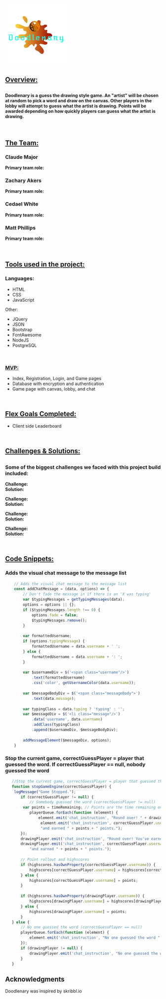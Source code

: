 

<img src="public/images/doodlenary1.png">

<h2><u>Overview:</u><h2>
<h4>Doodlenary is a guess the drawing style game. An "artist" will be chosen at random to pick a word and draw on the canvas. Other players in the lobby will attempt to guess what the artist is drawing. Points will be awarded depending on how quickly players can guess what the artist is drawing.</h4>

</br>

<h2><u>The Team:</u></h2>

<h3>Claude Major</h3>
<b>Primary team role:</b> 
</br>

<h3>Zachary Akers</h3>
<b>Primary team role:</b>
</br>

<h3>Cedael White</h3>
<b>Primary team role:</b>

<h3>Matt Phillips</h3>
<b>Primary team role:</b>

</br>
</br>
</br>

<h2><u>Tools used in the project:</u></h3>
<h3>Languages:</h3>
<ul>
    <li>HTML</li>
    <li>CSS</li>
    <li>JavaScript</li>
</ul>

Other:

<ul>
    <li>JQuery</li>
    <li>JSON</li>
    <li>Bootstrap</li>
    <li>FontAwesome</li>
    <li>NodeJS</li>
    <li>PostgreSQL</li>
    
</ul>

<br>



<h3><u>MVP:</u></h3>
<ul>
    <li>Index, Registration, Login, and Game pages</li>
    <li>Database with encryption and authentication</li>
    <li>Game page with canvas, lobby, and chat</li>
    
    
    
</ul>

</br>

<h2><u>Flex Goals Completed:</u></h2>
<ul>
    <li>Client side Leaderboard</li>
</ul>

</br>


<h2><u>Challenges & Solutions:</u><h2>
<h3>Some of the biggest challenges we faced with this project build included:</h2>

<b>Challenge: </b>
<br>
<b>Solution:</b>

<b>Challenge: </b>
<br>
<b>Solution: </b>

<b>Challenge: </b>
<br>
<b>Solution: </b>

<b>Challenge: </b>
<br>
<b>Solution: </b>

</br>

<h2><u>Code Snippets:</u></h2>

### Adds the visual chat message to the message list</h4>
``` javascript
    // Adds the visual chat message to the message list
    const addChatMessage = (data, options) => {
        // Don't fade the message in if there is an 'X was typing'
        var $typingMessages = getTypingMessages(data);
        options = options || {};
        if ($typingMessages.length !== 0) {
            options.fade = false;
            $typingMessages.remove();
        }

        var formattedUsername;
        if (options.typingMessage) {
            formattedUsername = data.username + ' ';
        } else {
            formattedUsername = data.username + ': ';
        }

        var $usernameDiv = $('<span class="username"/>')
            .text(formattedUsername)
            .css('color', getUsernameColor(data.username));

        var $messageBodyDiv = $('<span class="messageBody">')
            .text(data.message);

        var typingClass = data.typing ? 'typing' : '';
        var $messageDiv = $('<li class="message"/>')
            .data('username', data.username)
            .addClass(typingClass)
            .append($usernameDiv, $messageBodyDiv);

        addMessageElement($messageDiv, options);
    }
``` 
### Stop the current game, correctGuessPlayer = player that guessed the word. If correctGuessPlayer == null, nobody guessed the word</h4>
 ``` javascript  
    //Stop the current game, correctGuessPlayer = player that guessed the word. If correctGuessPlayer == null, nobody guessed the word
    function stopGameEngine(correctGuessPlayer) {
     logMessage("Game Stopped.");
        if (correctGuessPlayer != null) {
            // Somebody guessed the word (correctGuessPlayer != null)
         var points = timeRemaining; // Points are the time remaining on the round timer
            playerQueue.forEach(function (element) {
                element.emit('chat_instruction', "Round over! " + drawingPlayer.username + " earned " + points + " points.");
                 element.emit('chat_instruction', correctGuessPlayer.username + " Guessed the word: " + randomWord + " correctly\n" +
                 "and earned " + points + " points.");
        });
        drawingPlayer.emit('chat_instruction', "Round over! You've earned " + points + " points.");
        drawingPlayer.emit('chat_instruction', correctGuessPlayer.username + " Guessed the word: " + randomWord + " correctly\n" +
            "and earned " + points + " points.");

        // Point rollout and highscores
        if (highscores.hasOwnProperty(correctGuessPlayer.username)) {
            highscores[correctGuessPlayer.username] = highscores[correctGuessPlayer.username] + points;
        } else {
            highscores[correctGuessPlayer.username] = points;
        }

        if (highscores.hasOwnProperty(drawingPlayer.username)) {
            highscores[drawingPlayer.username] = highscores[drawingPlayer.username] + points;
        } else {
            highscores[drawingPlayer.username] = points;
        }
    } else {
        // No one guessed the word (correctGuessPlayer == null)
        playerQueue.forEach(function (element) {
            element.emit('chat_instruction', "No one guessed the word " + randomWord + " Nobody earns points.");
        });
        if (drawingPlayer != null) {
            drawingPlayer.emit('chat_instruction', "No one guessed the word " + randomWord + " Nobody earns points.");
        }
    }
```

## Acknowledgments

Doodlenary was inspired by skribbl.io

